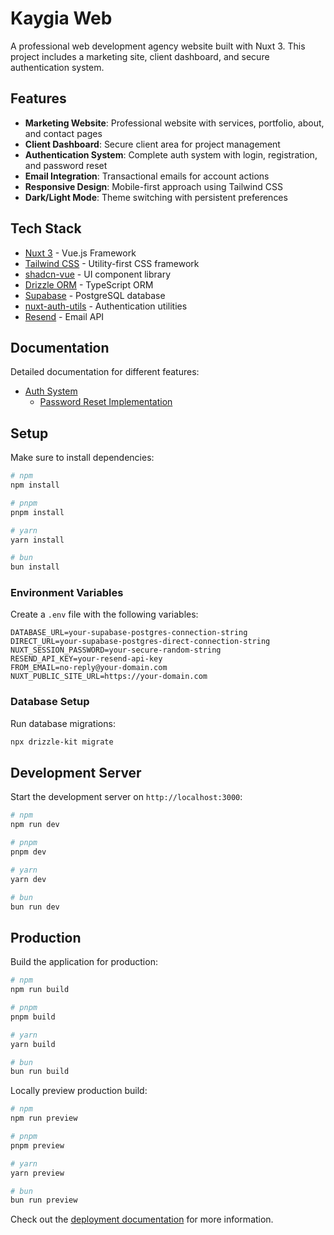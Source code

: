 # Kaygia Web

A professional web development agency website built with Nuxt 3. This project includes a marketing site, client dashboard, and secure authentication system.

## Features

- **Marketing Website**: Professional website with services, portfolio, about, and contact pages
- **Client Dashboard**: Secure client area for project management
- **Authentication System**: Complete auth system with login, registration, and password reset
- **Email Integration**: Transactional emails for account actions
- **Responsive Design**: Mobile-first approach using Tailwind CSS
- **Dark/Light Mode**: Theme switching with persistent preferences

## Tech Stack

- [Nuxt 3](https://nuxt.com/) - Vue.js Framework
- [Tailwind CSS](https://tailwindcss.com/) - Utility-first CSS framework
- [shadcn-vue](https://github.com/radix-vue/shadcn-vue) - UI component library
- [Drizzle ORM](https://orm.drizzle.team/) - TypeScript ORM
- [Supabase](https://supabase.io/) - PostgreSQL database
- [nuxt-auth-utils](https://github.com/nuxt-modules/auth-utils) - Authentication utilities
- [Resend](https://resend.com/) - Email API

## Documentation

Detailed documentation for different features:

- [Auth System](/docs/auth)
  - [Password Reset Implementation](/docs/auth/password-reset.md)

## Setup

Make sure to install dependencies:

```bash
# npm
npm install

# pnpm
pnpm install

# yarn
yarn install

# bun
bun install
```

### Environment Variables

Create a `.env` file with the following variables:

```
DATABASE_URL=your-supabase-postgres-connection-string
DIRECT_URL=your-supabase-postgres-direct-connection-string
NUXT_SESSION_PASSWORD=your-secure-random-string
RESEND_API_KEY=your-resend-api-key
FROM_EMAIL=no-reply@your-domain.com
NUXT_PUBLIC_SITE_URL=https://your-domain.com
```

### Database Setup

Run database migrations:

```bash
npx drizzle-kit migrate
```

## Development Server

Start the development server on `http://localhost:3000`:

```bash
# npm
npm run dev

# pnpm
pnpm dev

# yarn
yarn dev

# bun
bun run dev
```

## Production

Build the application for production:

```bash
# npm
npm run build

# pnpm
pnpm build

# yarn
yarn build

# bun
bun run build
```

Locally preview production build:

```bash
# npm
npm run preview

# pnpm
pnpm preview

# yarn
yarn preview

# bun
bun run preview
```

Check out the [deployment documentation](https://nuxt.com/docs/getting-started/deployment) for more information.

